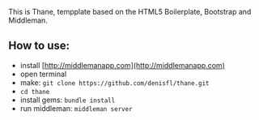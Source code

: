 This is Thane, tempplate based on the HTML5 Boilerplate, Bootstrap and Middleman.

How to use:
---------------
  - install [http://middlemanapp.com](http://middlemanapp.com)
  - open terminal
  - make: `git clone https://github.com/denisfl/thane.git`
  - `cd thane`
  - install gems: `bundle install`
  - run middleman: `middleman server`
